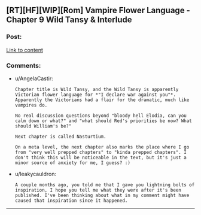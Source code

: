 ## [RT][HF][WIP][Rom] Vampire Flower Language - Chapter 9 Wild Tansy & Interlude

### Post:

[Link to content](https://archiveofourown.org/works/13710744/chapters/54906208)

### Comments:

- u/AngelaCastir:
  ```
  Chapter title is Wild Tansy, and the Wild Tansy is apparently Victorian flower language for *"I declare war against you"*. Apparently the Victorians had a flair for the dramatic, much like vampires do. 

  No real discussion questions beyond "bloody hell Elodia, can you calm down or what?" and "what should Red's priorities be now? What should William's be?" 

  Next chapter is called Nasturtium. 

  On a meta level, the next chapter also marks the place where I go from "very well prepped chapters" to "kinda prepped chapters". I don't think this will be noticeable in the text, but it's just a minor source of anxiety for me, I guess? :)
  ```

- u/leakycauldron:
  ```
  A couple months ago, you told me that I gave you lightning bolts of inspiration, I hope you tell me what they were after it's been published. I've been thinking about what in my comment might have caused that inspiration since it happened.
  ```

---

